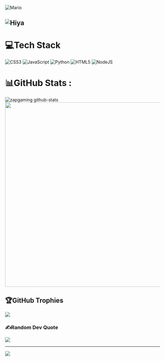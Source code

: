 ![Mario](https://ik.imagekit.io/zapgaming/5132-pixel-mario.gif?updatedAt=1753072034355)
## ![Hiya](https://ik.imagekit.io/zapgaming/Hiya%20Im%20Zap%20Gaming.gif?updatedAt=1753068867724)




# 💻Tech Stack
![CSS3](https://img.shields.io/badge/css3-%231572B6.svg?style=plastic&logo=css3&logoColor=white) ![JavaScript](https://img.shields.io/badge/javascript-%23323330.svg?style=plastic&logo=javascript&logoColor=%23F7DF1E) ![Python](https://img.shields.io/badge/python-3670A0?style=plastic&logo=python&logoColor=ffdd54) ![HTML5](https://img.shields.io/badge/html5-%23E34F26.svg?style=plastic&logo=html5&logoColor=white) ![NodeJS](https://img.shields.io/badge/node.js-6DA55F?style=plastic&logo=node.js&logoColor=white)

# 📊GitHub Stats :
![zapgaming github-stats](https://stats.dooboo.io/api/github-stats-advanced?login=zapgaming)
<a href="https://stats.hyo.dev"><img src="https://stats.hyo.dev/api/github-trophies?login=zapgaming" width="600" /></a>

## 🏆GitHub Trophies
![](https://github-trophies.vercel.app/?username=zapgaming&theme=apprentice&no-frame=true&no-bg=true&margin-w=4)

### ✍️Random Dev Quote
![](https://quotes-github-readme.vercel.app/api?type=horizontal&theme=tokyonight)

---
[![](https://visitcount.itsvg.in/api?id=zapgaming&icon=8&color=11)](https://visitcount.itsvg.in)
